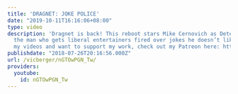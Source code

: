```yaml
---
title: 'DRAGNET: JOKE POLICE'
date: "2019-10-11T16:16:06+08:00"
type: video
description: 'Dragnet is back! This reboot stars Mike Cernovich as Detective Mike,
  the man who gets liberal entertainers fired over jokes he doesn’t like. If you like
  my videos and want to support my work, check out my Patreon here: https://www.patreon.com/vicberger'
publishdate: "2018-07-26T20:16:56.000Z"
url: /vicberger/nGTOwPGN_Tw/
providers:
  youtube:
    id: nGTOwPGN_Tw
---
```

